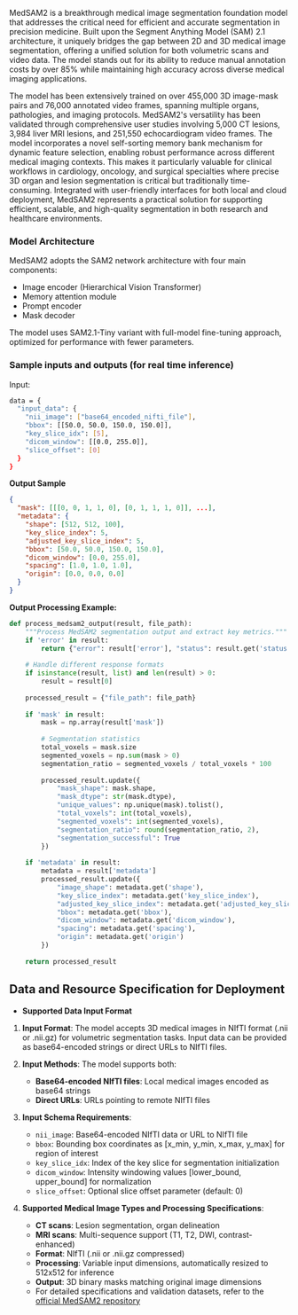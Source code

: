 MedSAM2 is a breakthrough medical image segmentation foundation model that addresses the critical need for efficient and accurate segmentation in precision medicine. Built upon the Segment Anything Model (SAM) 2.1 architecture, it uniquely bridges the gap between 2D and 3D medical image segmentation, offering a unified solution for both volumetric scans and video data. The model stands out for its ability to reduce manual annotation costs by over 85% while maintaining high accuracy across diverse medical imaging applications.

The model has been extensively trained on over 455,000 3D image-mask pairs and 76,000 annotated video frames, spanning multiple organs, pathologies, and imaging protocols. MedSAM2's versatility has been validated through comprehensive user studies involving 5,000 CT lesions, 3,984 liver MRI lesions, and 251,550 echocardiogram video frames. The model incorporates a novel self-sorting memory bank mechanism for dynamic feature selection, enabling robust performance across different medical imaging contexts. This makes it particularly valuable for clinical workflows in cardiology, oncology, and surgical specialties where precise 3D organ and lesion segmentation is critical but traditionally time-consuming. Integrated with user-friendly interfaces for both local and cloud deployment, MedSAM2 represents a practical solution for supporting efficient, scalable, and high-quality segmentation in both research and healthcare environments.

### Model Architecture
MedSAM2 adopts the SAM2 network architecture with four main components:
- Image encoder (Hierarchical Vision Transformer)
- Memory attention module
- Prompt encoder
- Mask decoder

The model uses SAM2.1-Tiny variant with full-model fine-tuning approach, optimized for performance with fewer parameters.

### Sample inputs and outputs (for real time inference)
Input:
```bash
data = {
  "input_data": {
    "nii_image": ["base64_encoded_nifti_file"],
    "bbox": [[50.0, 50.0, 150.0, 150.0]],
    "key_slice_idx": [5],
    "dicom_window": [[0.0, 255.0]],
    "slice_offset": [0]
  }
}
```

**Output Sample**
```json
{
  "mask": [[[0, 0, 1, 1, 0], [0, 1, 1, 1, 0]], ...],
  "metadata": {
    "shape": [512, 512, 100],
    "key_slice_index": 5,
    "adjusted_key_slice_index": 5,
    "bbox": [50.0, 50.0, 150.0, 150.0],
    "dicom_window": [0.0, 255.0],
    "spacing": [1.0, 1.0, 1.0],
    "origin": [0.0, 0.0, 0.0]
  }
}
```

**Output Processing Example:**
```python
def process_medsam2_output(result, file_path):
    """Process MedSAM2 segmentation output and extract key metrics."""
    if 'error' in result:
        return {"error": result['error'], "status": result.get('status')}
    
    # Handle different response formats
    if isinstance(result, list) and len(result) > 0:
        result = result[0]
    
    processed_result = {"file_path": file_path}
    
    if 'mask' in result:
        mask = np.array(result['mask'])
        
        # Segmentation statistics
        total_voxels = mask.size
        segmented_voxels = np.sum(mask > 0)
        segmentation_ratio = segmented_voxels / total_voxels * 100
        
        processed_result.update({
            "mask_shape": mask.shape,
            "mask_dtype": str(mask.dtype),
            "unique_values": np.unique(mask).tolist(),
            "total_voxels": int(total_voxels),
            "segmented_voxels": int(segmented_voxels),
            "segmentation_ratio": round(segmentation_ratio, 2),
            "segmentation_successful": True
        })
    
    if 'metadata' in result:
        metadata = result['metadata']
        processed_result.update({
            "image_shape": metadata.get('shape'),
            "key_slice_index": metadata.get('key_slice_index'),
            "adjusted_key_slice_index": metadata.get('adjusted_key_slice_index'),
            "bbox": metadata.get('bbox'),
            "dicom_window": metadata.get('dicom_window'),
            "spacing": metadata.get('spacing'),
            "origin": metadata.get('origin')
        })
    
    return processed_result
```

## Data and Resource Specification for Deployment
* **Supported Data Input Format** 

1. **Input Format**: The model accepts 3D medical images in NIfTI format (.nii or .nii.gz) for volumetric segmentation tasks. Input data can be provided as base64-encoded strings or direct URLs to NIfTI files.

2. **Input Methods**: The model supports both:
   - **Base64-encoded NIfTI files**: Local medical images encoded as base64 strings
   - **Direct URLs**: URLs pointing to remote NIfTI files

3. **Input Schema Requirements**:
   - `nii_image`: Base64-encoded NIfTI data or URL to NIfTI file
   - `bbox`: Bounding box coordinates as [x_min, y_min, x_max, y_max] for region of interest
   - `key_slice_idx`: Index of the key slice for segmentation initialization
   - `dicom_window`: Intensity windowing values [lower_bound, upper_bound] for normalization
   - `slice_offset`: Optional slice offset parameter (default: 0)

4. **Supported Medical Image Types and Processing Specifications**:
   - **CT scans**: Lesion segmentation, organ delineation
   - **MRI scans**: Multi-sequence support (T1, T2, DWI, contrast-enhanced)
   - **Format**: NIfTI (.nii or .nii.gz compressed)
   - **Processing**: Variable input dimensions, automatically resized to 512x512 for inference
   - **Output**: 3D binary masks matching original image dimensions
   - For detailed specifications and validation datasets, refer to the [official MedSAM2 repository](https://github.com/bowang-lab/MedSAM2/tree/main)
